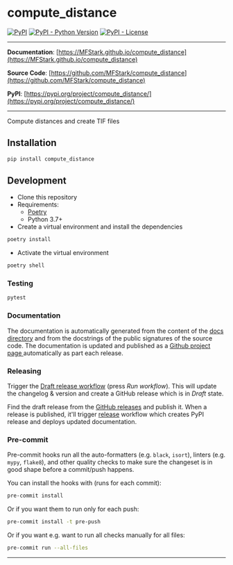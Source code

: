 # compute_distance

[![PyPI](https://img.shields.io/pypi/v/compute_distance?style=flat-square)](https://pypi.python.org/pypi/compute_distance/)
[![PyPI - Python Version](https://img.shields.io/pypi/pyversions/compute_distance?style=flat-square)](https://pypi.python.org/pypi/compute_distance/)
[![PyPI - License](https://img.shields.io/pypi/l/compute_distance?style=flat-square)](https://pypi.python.org/pypi/compute_distance/)

---

**Documentation**: [https://MFStark.github.io/compute_distance](https://MFStark.github.io/compute_distance)

**Source Code**: [https://github.com/MFStark/compute_distance](https://github.com/MFStark/compute_distance)

**PyPI**: [https://pypi.org/project/compute_distance/](https://pypi.org/project/compute_distance/)

---

Compute distances and create TIF files

## Installation

```sh
pip install compute_distance
```

## Development

* Clone this repository
* Requirements:
  * [Poetry](https://python-poetry.org/)
  * Python 3.7+
* Create a virtual environment and install the dependencies

```sh
poetry install
```

* Activate the virtual environment

```sh
poetry shell
```

### Testing

```sh
pytest
```

### Documentation

The documentation is automatically generated from the content of the [docs directory](./docs) and from the docstrings
 of the public signatures of the source code. The documentation is updated and published as a [Github project page
 ](https://pages.github.com/) automatically as part each release.

### Releasing

Trigger the [Draft release workflow](https://github.com/MFStark/compute_distance/actions/workflows/draft_release.yml)
(press _Run workflow_). This will update the changelog & version and create a GitHub release which is in _Draft_ state.

Find the draft release from the
[GitHub releases](https://github.com/MFStark/compute_distance/releases) and publish it. When
 a release is published, it'll trigger [release](https://github.com/MFStark/compute_distance/blob/master/.github/workflows/release.yml) workflow which creates PyPI
 release and deploys updated documentation.

### Pre-commit

Pre-commit hooks run all the auto-formatters (e.g. `black`, `isort`), linters (e.g. `mypy`, `flake8`), and other quality
 checks to make sure the changeset is in good shape before a commit/push happens.

You can install the hooks with (runs for each commit):

```sh
pre-commit install
```

Or if you want them to run only for each push:

```sh
pre-commit install -t pre-push
```

Or if you want e.g. want to run all checks manually for all files:

```sh
pre-commit run --all-files
```

---
